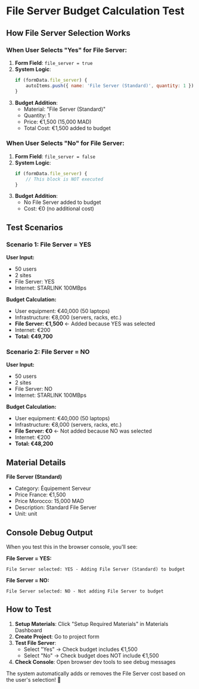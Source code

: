 # File Server Budget Calculation Test

## How File Server Selection Works

### When User Selects "Yes" for File Server:

1. **Form Field**: `file_server = true`
2. **System Logic**: 
   ```javascript
   if (formData.file_server) {
       autoItems.push({ name: 'File Server (Standard)', quantity: 1 });
   }
   ```
3. **Budget Addition**: 
   - Material: "File Server (Standard)"
   - Quantity: 1
   - Price: €1,500 (15,000 MAD)
   - Total Cost: €1,500 added to budget

### When User Selects "No" for File Server:

1. **Form Field**: `file_server = false`
2. **System Logic**: 
   ```javascript
   if (formData.file_server) {
       // This block is NOT executed
   }
   ```
3. **Budget Addition**: 
   - No File Server added to budget
   - Cost: €0 (no additional cost)

## Test Scenarios

### Scenario 1: File Server = YES
**User Input:**
- 50 users
- 2 sites
- File Server: YES
- Internet: STARLINK 100MBps

**Budget Calculation:**
- User equipment: €40,000 (50 laptops)
- Infrastructure: €8,000 (servers, racks, etc.)
- **File Server: €1,500** ← Added because YES was selected
- Internet: €200
- **Total: €49,700**

### Scenario 2: File Server = NO
**User Input:**
- 50 users
- 2 sites
- File Server: NO
- Internet: STARLINK 100MBps

**Budget Calculation:**
- User equipment: €40,000 (50 laptops)
- Infrastructure: €8,000 (servers, racks, etc.)
- **File Server: €0** ← Not added because NO was selected
- Internet: €200
- **Total: €48,200**

## Material Details

**File Server (Standard)**
- Category: Équipement Serveur
- Price France: €1,500
- Price Morocco: 15,000 MAD
- Description: Standard File Server
- Unit: unit

## Console Debug Output

When you test this in the browser console, you'll see:

**File Server = YES:**
```
File Server selected: YES - Adding File Server (Standard) to budget
```

**File Server = NO:**
```
File Server selected: NO - Not adding File Server to budget
```

## How to Test

1. **Setup Materials**: Click "Setup Required Materials" in Materials Dashboard
2. **Create Project**: Go to project form
3. **Test File Server**:
   - Select "Yes" → Check budget includes €1,500
   - Select "No" → Check budget does NOT include €1,500
4. **Check Console**: Open browser dev tools to see debug messages

The system automatically adds or removes the File Server cost based on the user's selection! 🎯
